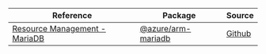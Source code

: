 | Reference | Package | Source |
|---|---|---|
|[Resource Management - MariaDB](arm-mariadb-readme.md)|[@azure/arm-mariadb](https://www.npmjs.com/package/@azure/arm-mariadb)|[Github](https://github.com/Azure/azure-sdk-for-js/blob/main/sdk/mariadb/arm-mariadb)|
